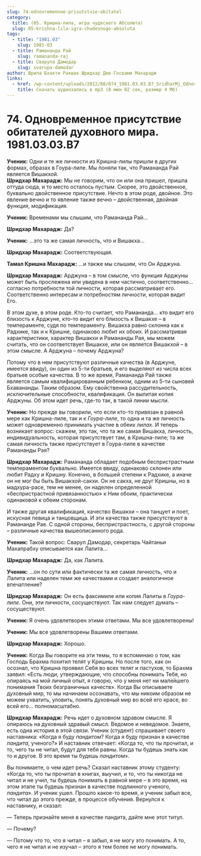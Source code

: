 ```yaml
---
slug: 74-odnovremennoe-prisutstvie-obitatel
category:
  title: (05. Кришна-лила, игра чудесного Абсолюта)
  slug: 05-krishna-lila-igra-chudesnogo-absoluta
tags:
  - title: "1981.03"
    slug: 1981-03
  - title: Рамананда Рай
    slug: ramananda-raj
  - title: Сварупа Дамодар
    slug: svarupa-damodar
author: Шрила Бхакти Ракшак Шридхар Дев-Госвами Махарадж
links:
  - href: /wp-content/uploads/2012/08/074_1981.03.03.B7_SridharMj_Odnovremennoye_prisutstviye_obitateley_duhovnogo_mira.mp3
    title: Скачать аудиозапись в mp3 (8 мин 02 сек, размер 4 Мб)
---
```


# 74. Одновременное присутствие обитателей духовного мира. 1981.03.03.B7

**Ученик:** Одни и те же личности из Кришна-лилы пришли в других формах, образах в Гоура-лиле. Мы поняли так, что Рамананда Рай является Вишакхой.\
**Шридхар Махарадж:** Мы не говорим, что он или она пришел, пришла оттуда сюда, и то место осталось пустым. Скорее, это двойственное, буквально двойственное присутствие. Нечто в этом роде, двойное. Это явление вечно и то явление также вечно – двойственная, двойная функция, модификация.

**Ученик:** Временами мы слышим, что Рамананда Рай…

**Шридхар Махарадж:** Да?

**Ученик:** …это та же самая личность, что и Вишакха…

**Шридхар Махарадж:** Соответствующая.

**Тамал Кришна** **Махарадж:** …и также мы слышим, что Он Арджуна.

**Шридхар Махарадж:** Арджуна – в том смысле, что функция Арджуны может быть прослежена или увидена в нем частично, соответственно… согласно потребности той личности, которая рассматривает его. Соответственно интересам и потребностям личности, которая видит Его.

В этом духе, в этом роде. Кто-то считает, что Рамананда… кто видит его близость к Арджуне, кто-то видит его близость к Вишакхе – в темпераменте, судя по темпераменту. Вишакха равно склонна как к Радхике, так и к Кришне, одинаково любит их обоих. И рассматривая характеристики, характер Вишакхи и Рамананды Рая, мы можем считать, что он соответствует Вишакхе, или он является Вишакхой – в этом смысле. А Арджуна – почему Арджуна?

Потому что в нем присутствуют различные качества (в Арджуне, имеется ввиду), он один из 5-ти братьев, и его выделяют из числа всех братьев особые качества. В то же время, Рамананда Рай также является самым квалифицированным ребенком, одним из 5-ти сыновей Бхавананды. Таким образом. Ему свойственна рассудительность, исключительные способности, квалификация. Он вылитая копия Арджуны. Об этом идет речь, где-то так, в такой линии мысли.

**Ученик:** Но прежде вы говорили, что если кто-то привязан в равной мере как Кришна-лиле, так и к *Гоура-лиле*, то одна и та же личность может одновременно принимать участие в обеих *лилах*. И теперь возникает вопрос: скажем, это так, что та же самая Вишакха, личность, индивидуальность, которая присутствует там, в Кришна-лиле; та же самая личность также присутствует в Гоура-лиле в качестве Рамананды Рая?

**Шридхар Махарадж:** Рамананда обладает подобным беспристрастным темпераментом буквально. Имеется ввиду, одинаково склонен или любит Радху и Кришну. Конечно, в большей степени к Радхике, а иначе он не мог бы быть Вишакхой-сакхи. Он не сакха, не друг Кришны, но в мадхура-расе, тем не менее, он наделен определенной «беспристрастной привязанностью» к Ним обоим, практически одинаковой к обеим сторонам.

И также другая квалификация, качество Вишакхи – она танцует и поет, искусная певица и танцовщица. И эти качества также присутствуют в Рамананде Рае. С одной стороны, беспристрастность, с другой стороны – различные качества вышеописанного рода.

**Ученик:** Такой вопрос: Сваруп Дамодар, секретарь Чайтаньи Махапрабху описывается как Лалита…

**Шридхар Махарадж:** Да, как Лалита.

**Ученик:** …он по сути или фактически та же самая личность, что и Лалита или наделен теми же качествами и создает аналогичное впечатление?

**Шридхар Махарадж:** Он есть факсимиле или копия Лалиты в *Гоура-лиле*. Они, эти личности, сосуществуют. Так нам следует думать – сосуществуют.

**Ученик:** Я очень удовлетворен этими ответами. Мы все удовлетворены!

**Ученик:** Мы все удовлетворены Вашими ответами.

**Шридхар Махарадж:** Хорошо.

**Ученик:** Когда Вы говорите на эти темы, то я вспоминаю о том, как Господь Брахма похитил телят у Кришны. Но после того, как он осознал, что Кришна проявил Себя во всех телят и пастухов, то Брахма заявил: «Есть люди, утверждающие, что способны понимать Тебя, но опираясь на мой личный опыт, я говорю, что у меня нет ни малейшего понимания Твоих безграничных качеств». Когда Вы описываете духовный мир, то мы начинаем осознавать, что мы никоим образом не можем ухватить, уловить, понять духовный мир во всей его красе, во всей его… полномасштабно.

**Шридхар Махарадж:** Речь идет о духовном здравом смысле. Я опираюсь на духовный здравый смысл. Ведомое и неведомое. Знаете, есть одна история в этой связи. Ученик (студент) спрашивает своего наставника: «Когда я буду *пандитом*? Когда я буду признан в качестве *пандита*, ученого?» И наставник отвечает: «Когда то, что ты прочитал, и то, чего ты не читал, будут для тебя равны. Когда ты будешь знать как то и другое. В это время ты будешь *пандитом*».

Вы понимаете, о чем идет речь? Сказал наставник этому студенту: «Когда то, что ты прочитал в книгах, выучил, и то, что ты никогда не читал и не учил, ты будешь понимать в равной мере – в это время, на этом этапе ты будешь признан в качестве подлинного ученого, *пандита*». И ученик ушел. Прошло какое-то время, и ученик забыл все, что читал до этого прежде, в процессе обучения. Вернулся к наставнику, и сказал:

— Теперь признайте меня в качестве пандита, дайте мне этот титул.

— Почему?

— Потому что то, что я читал – я забыл, я не могу это понимать. А то, чего я не читал и не изучал – этого я тем более не могу понимать.

